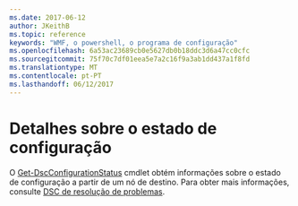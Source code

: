 ```yaml
---
ms.date: 2017-06-12
author: JKeithB
ms.topic: reference
keywords: "WMF, o powershell, o programa de configuração"
ms.openlocfilehash: 6a53ac23689cb0e5627db0b18ddc3d6a47cc0cfc
ms.sourcegitcommit: 75f70c7df01eea5e7a2c16f9a3ab1dd437a1f8fd
ms.translationtype: MT
ms.contentlocale: pt-PT
ms.lasthandoff: 06/12/2017
---
```

# <a name="details-about-configuration-status"></a>Detalhes sobre o estado de configuração

O [Get-DscConfigurationStatus](https://technet.microsoft.com/library/mt517868.aspx) cmdlet obtém informações sobre o estado de configuração a partir de um nó de destino. Para obter mais informações, consulte [DSC de resolução de problemas](https://msdn.microsoft.com/powershell/dsc/troubleshooting).

